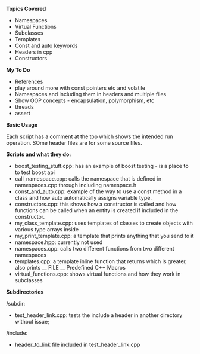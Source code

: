 **Topics Covered**

- Namespaces
- Virtual Functions
- Subclasses
- Templates
- Const and auto keywords
- Headers in  cpp
- Constructors

**My To Do**

- References
- play around more with const pointers etc and volatile
- Namespaces and including them in headers and multiple files
- Show OOP concepts - encapsulation, polymorphism, etc
- threads
- assert 

**Basic Usage**

Each script has a comment at the top which shows the intended run operation. SOme header files are for some source files. 

**Scripts  and what they do:**

- boost_testing_stuff.cpp: has an example of boost testing - is a place to to test boost api
- call_namespace.cpp: calls the namespace that is defined in namespaces.cpp through including namespace.h
- const_and_auto.cpp: example of the way to use a const method in a class and how auto automatically assigns variable type.
- constructors.cpp: this shows how a constructor is called and how functions can be called when an entity is created if included in the constructor.
- my_class_template.cpp: uses templates of classes to create objects with various type arrays inside
- my_print_template.cpp: a template that prints anything that you send to it
- namespace.hpp: currently not used
- namespaces.cpp: calls two different functions from two different namespaces
- templates.cpp: a template inline function that returns which is greater, also prints __ FILE __ Predefined C++ Macros
- virtual_functions.cpp: shows virtual functions and how they work in subclasses

**Subdirectories**

/subdir: 

- test_header_link.cpp: tests the include a header in another directory without issue;

/include:

- header_to_link file included in test_header_link.cpp 

